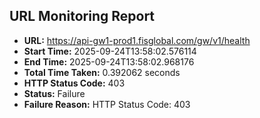 ## URL Monitoring Report

- **URL:** https://api-gw1-prod1.fisglobal.com/gw/v1/health
- **Start Time:** 2025-09-24T13:58:02.576114
- **End Time:** 2025-09-24T13:58:02.968176
- **Total Time Taken:** 0.392062 seconds
- **HTTP Status Code:** 403
- **Status:** Failure
- **Failure Reason:** HTTP Status Code: 403
